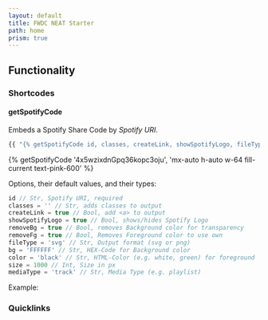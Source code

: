 ```yaml
---
layout: default
title: FWDC NEAT Starter
path: home
prism: true
---
```

## Functionality
### Shortcodes

#### getSpotifyCode

Embeds a Spotify Share Code by *Spotify URI*.

``` js
{{ "{% getSpotifyCode id, classes, createLink, showSpotifyLogo, fileType, bg, color, size, mediaType %}" }}
```

{% getSpotifyCode '4x5wzixdnGpq36kopc3oju', 'mx-auto h-auto w-64 fill-current text-pink-600' %}

Options, their default values, and their types:

``` js
id // Str, Spotify URI, required
classes = '' // Str, adds classes to output
createLink = true // Bool, add <a> to output
showSpotifyLogo = true // Bool, shows/hides Spotify Logo
removeBg = true // Bool, removes Background color for transparency
removeFg = true // Bool, Removes Foreground color to use own
fileType = 'svg' // Str, Output format (svg or png)
bg = 'FFFFFF' // Str, HEX-Code for Background color
color = 'black' // Str, HTML-Color (e.g. white, green) for foreground
size = 1000 // Int, Size in px
mediaType = 'track' // Str, Media Type (e.g. playlist)
```

Example:



### Quicklinks
